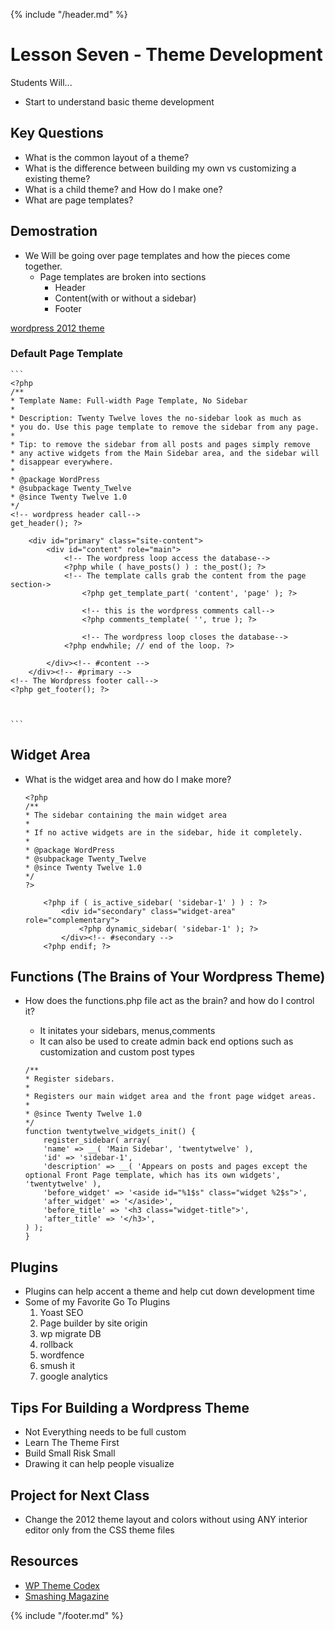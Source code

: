 {% include "/header.md" %}

# Lesson Seven - Theme Development

Students Will...
* Start to understand basic theme development

## Key Questions
* What is the common layout of a theme?
* What is the difference between building my own vs customizing a existing theme?
* What is a child theme? and How do I make one?
* What are page templates? 

## Demostration
* We Will be going over page templates and how the pieces come together.
	* Page templates are broken into sections
		* Header
		* Content(with or without a sidebar)
		* Footer

[wordpress 2012 theme](https://wordpress.org/themes/twentytwelve/)
### Default Page Template

    ```
	<?php
	/**
 	* Template Name: Full-width Page Template, No Sidebar
 	*
	* Description: Twenty Twelve loves the no-sidebar look as much as
	* you do. Use this page template to remove the sidebar from any page.
	*
	* Tip: to remove the sidebar from all posts and pages simply remove
	* any active widgets from the Main Sidebar area, and the sidebar will
	* disappear everywhere.
	*
	* @package WordPress
	* @subpackage Twenty_Twelve
	* @since Twenty Twelve 1.0
	*/
	<!-- wordpress header call-->
	get_header(); ?>

		<div id="primary" class="site-content">
			<div id="content" role="main">
				<!-- The wordpress loop access the database-->
				<?php while ( have_posts() ) : the_post(); ?>
				<!-- The template calls grab the content from the page section->
					<?php get_template_part( 'content', 'page' ); ?>

					<!-- this is the wordpress comments call-->
					<?php comments_template( '', true ); ?>

					<!-- The wordpress loop closes the database-->
				<?php endwhile; // end of the loop. ?>

			</div><!-- #content -->
		</div><!-- #primary -->
	<!-- The Wordpress footer call-->
	<?php get_footer(); ?>



	```


## Widget Area
* What is the widget area and how do I make more?

	```
	<?php
	/**
	* The sidebar containing the main widget area
	*
	* If no active widgets are in the sidebar, hide it completely.
	*
	* @package WordPress
	* @subpackage Twenty_Twelve
	* @since Twenty Twelve 1.0
	*/
	?>

		<?php if ( is_active_sidebar( 'sidebar-1' ) ) : ?>
			<div id="secondary" class="widget-area" role="complementary">
				<?php dynamic_sidebar( 'sidebar-1' ); ?>
			</div><!-- #secondary -->
		<?php endif; ?>
	```



## Functions (The Brains of Your Wordpress Theme)
* How does the functions.php file act as the brain? and how do I control it?
	* It initates your sidebars, menus,comments
	* It can also be used to create admin back end options such as customization and custom post types


	```
	/**
	* Register sidebars.
	*
	* Registers our main widget area and the front page widget areas.
	*
	* @since Twenty Twelve 1.0
	*/
	function twentytwelve_widgets_init() {
		register_sidebar( array(
		'name' => __( 'Main Sidebar', 'twentytwelve' ),
		'id' => 'sidebar-1',
		'description' => __( 'Appears on posts and pages except the optional Front Page template, which has its own widgets', 'twentytwelve' ),
		'before_widget' => '<aside id="%1$s" class="widget %2$s">',
		'after_widget' => '</aside>',
		'before_title' => '<h3 class="widget-title">',
		'after_title' => '</h3>',
	) );
	}
	```





## Plugins 
* Plugins can help accent a theme and help cut down development time
* Some of my Favorite Go To Plugins
	1. Yoast SEO
	2. Page builder by site origin
	3. wp migrate DB
	4. rollback 
	5. wordfence 
	6. smush it
	7. google analytics 


## Tips For Building a Wordpress Theme
* Not Everything needs to be full custom
* Learn The Theme First
* Build Small Risk Small
* Drawing it can help people visualize

## Project for Next Class
* Change the 2012 theme layout and colors without using ANY interior editor only from the CSS theme files

## Resources
* [WP Theme Codex](https://codex.wordpress.org/Theme_Development)
* [Smashing Magazine](https://www.smashingmagazine.com/)
   

{% include "/footer.md" %}
